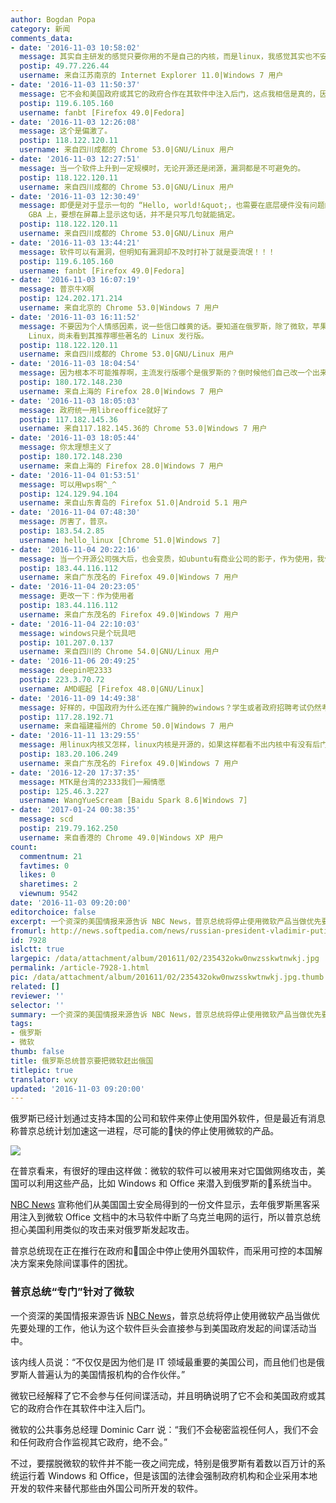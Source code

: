 ```yaml
---
author: Bogdan Popa
category: 新闻
comments_data:
- date: '2016-11-03 10:58:02'
  message: 其实自主研发的感觉只要你用的不是自己的内核，而是linux，我感觉其实也不安全。说不定有后门没有被发现而已，其实什么都不安全
  postip: 49.77.226.44
  username: 来自江苏南京的 Internet Explorer 11.0|Windows 7 用户
- date: '2016-11-03 11:50:37'
  message: 它不会和美国政府或其它的政府合作在其软件中注入后门，这点我相信是真的，因为它根本就全身后门，哪还需要专门注入？
  postip: 119.6.105.160
  username: fanbt [Firefox 49.0|Fedora]
- date: '2016-11-03 12:26:08'
  message: 这个是偏激了。
  postip: 118.122.120.11
  username: 来自四川成都的 Chrome 53.0|GNU/Linux 用户
- date: '2016-11-03 12:27:51'
  message: 当一个软件上升到一定规模时，无论开源还是闭源，漏洞都是不可避免的。
  postip: 118.122.120.11
  username: 来自四川成都的 Chrome 53.0|GNU/Linux 用户
- date: '2016-11-03 12:30:49'
  message: 即便是对于显示一句的 “Hello, world!&quot;，也需要在底层硬件没有问题的情况下才能按预期执行。这还不说运行的平台，像当年任天堂的
    GBA 上，要想在屏幕上显示这句话，并不是只写几句就能搞定。
  postip: 118.122.120.11
  username: 来自四川成都的 Chrome 53.0|GNU/Linux 用户
- date: '2016-11-03 13:44:21'
  message: 软件可以有漏洞，但明知有漏洞却不及时打补丁就是耍流氓！！！
  postip: 119.6.105.160
  username: fanbt [Firefox 49.0|Fedora]
- date: '2016-11-03 16:07:19'
  message: 普京牛X啊
  postip: 124.202.171.214
  username: 来自北京的 Chrome 53.0|Windows 7 用户
- date: '2016-11-03 16:11:52'
  message: 不要因为个人情感因素，说一些信口雌黄的话。要知道在俄罗斯，除了微软，苹果，谷歌这些都是目标。另外就安卓这块来说，虽然谷歌市场份额大，但是安全方面，还是很糟糕。再多说一句，即便俄罗斯要强推
    Linux，尚未看到其推荐哪些著名的 Linux 发行版。
  postip: 118.122.120.11
  username: 来自四川成都的 Chrome 53.0|GNU/Linux 用户
- date: '2016-11-03 18:04:54'
  message: 因为根本不可能推荐啊，主流发行版哪个是俄罗斯的？倒时候他们自己改一个出来给政府用呀
  postip: 180.172.148.230
  username: 来自上海的 Firefox 28.0|Windows 7 用户
- date: '2016-11-03 18:05:03'
  message: 政府统一用libreoffice就好了
  postip: 117.182.145.36
  username: 来自117.182.145.36的 Chrome 53.0|Windows 7 用户
- date: '2016-11-03 18:05:44'
  message: 你太理想主义了
  postip: 180.172.148.230
  username: 来自上海的 Firefox 28.0|Windows 7 用户
- date: '2016-11-04 01:53:51'
  message: 可以用wps啊^_^
  postip: 124.129.94.104
  username: 来自山东青岛的 Firefox 51.0|Android 5.1 用户
- date: '2016-11-04 07:48:30'
  message: 厉害了，普京。
  postip: 183.54.2.85
  username: hello_linux [Chrome 51.0|Windows 7]
- date: '2016-11-04 20:22:16'
  message: 当一个开源公司强大后，也会变质，如ubuntu有商业公司的影子，作为使用，我们只能不断的将目前使用的系统、软件更改为使用人数少的系统和软件
  postip: 183.44.116.112
  username: 来自广东茂名的 Firefox 49.0|Windows 7 用户
- date: '2016-11-04 20:23:05'
  message: 更改一下：作为使用者
  postip: 183.44.116.112
  username: 来自广东茂名的 Firefox 49.0|Windows 7 用户
- date: '2016-11-04 22:10:03'
  message: windows只是个玩具吧
  postip: 101.207.0.137
  username: 来自四川的 Chrome 54.0|GNU/Linux 用户
- date: '2016-11-06 20:49:25'
  message: deepin吧2333
  postip: 223.3.70.72
  username: AMD崛起 [Firefox 48.0|GNU/Linux]
- date: '2016-11-09 14:49:38'
  message: 好样的，中国政府为什么还在推广臃肿的windows？学生或者政府招聘考试仍然考windows，中国真的造不出芯片吗？联发科不是中国的吗？
  postip: 117.28.192.71
  username: 来自福建福州的 Chrome 50.0|Windows 7 用户
- date: '2016-11-11 13:29:55'
  message: 用linux内核又怎样，linux内核是开源的，如果这样都看不出内核中有没有后门，那程序员不如s了算了
  postip: 183.20.106.249
  username: 来自广东茂名的 Firefox 49.0|Windows 7 用户
- date: '2016-12-20 17:37:35'
  message: MTK是台湾的2333我们一厢情愿
  postip: 125.46.3.227
  username: WangYueScream [Baidu Spark 8.6|Windows 7]
- date: '2017-01-24 00:38:35'
  message: scd
  postip: 219.79.162.250
  username: 来自香港的 Chrome 49.0|Windows XP 用户
count:
  commentnum: 21
  favtimes: 0
  likes: 0
  sharetimes: 2
  viewnum: 9542
date: '2016-11-03 09:20:00'
editorchoice: false
excerpt: 一个资深的美国情报来源告诉 NBC News，普京总统将停止使用微软产品当做优先要处理的工作，他认为这个软件巨头会直接参与到美国政府发起的间谍活动当中。
fromurl: http://news.softpedia.com/news/russian-president-vladimir-putin-wants-microsoft-out-of-the-country-509902.shtml
id: 7928
islctt: true
largepic: /data/attachment/album/201611/02/235432okw0nwzsskwtnwkj.jpg
permalink: /article-7928-1.html
pic: /data/attachment/album/201611/02/235432okw0nwzsskwtnwkj.jpg.thumb.jpg
related: []
reviewer: ''
selector: ''
summary: 一个资深的美国情报来源告诉 NBC News，普京总统将停止使用微软产品当做优先要处理的工作，他认为这个软件巨头会直接参与到美国政府发起的间谍活动当中。
tags:
- 俄罗斯
- 微软
thumb: false
title: 俄罗斯总统普京要把微软赶出俄国
titlepic: true
translator: wxy
updated: '2016-11-03 09:20:00'
---
```


俄罗斯已经计划通过支持本国的公司和软件来停止使用国外软件，但是最近有消息称普京总统计划加速这一进程，尽可能的快的停止使用微软的产品。


![](/data/attachment/album/201611/02/235432okw0nwzsskwtnwkj.jpg)


在普京看来，有很好的理由这样做：微软的软件可以被用来对它国做网络攻击，美国可以利用这些产品，比如 Windows 和 Office 来潜入到俄罗斯的系统当中。


[NBC News](http://www.nbcnews.com/nightly-news/video/exclusive-putin-targeting-microsoft-in-effort-to-nationalize-internet-798636099746?) 宣称他们从美国国土安全局得到的一份文件显示，去年俄罗斯黑客采用注入到微软 Office 文档中的木马软件中断了乌克兰电网的运行，所以普京总统担心美国利用类似的攻击来对俄罗斯发起攻击。


普京总统现在正在推行在政府和国企中停止使用外国软件，而采用可控的本国解决方案来免除间谍事件的困扰。


### 普京总统“专门”针对了微软


一个资深的美国情报来源告诉 [NBC News](http://www.nbcnews.com/nightly-news/video/exclusive-putin-targeting-microsoft-in-effort-to-nationalize-internet-798636099746?)，普京总统将停止使用微软产品当做优先要处理的工作，他认为这个软件巨头会直接参与到美国政府发起的间谍活动当中。


该内线人员说：“不仅仅是因为他们是 IT 领域最重要的美国公司，而且他们也是俄罗斯人普遍认为的美国情报机构的合作伙伴。”


微软已经解释了它不会参与任何间谍活动，并且明确说明了它不会和美国政府或其它的政府合作在其软件中注入后门。


微软的公共事务总经理 Dominic Carr 说：“我们不会秘密监视任何人，我们不会和任何政府合作监视其它政府，绝不会。”


不过，要摆脱微软的软件并不能一夜之间完成，特别是俄罗斯有着数以百万计的系统运行着 Windows 和 Office，但是该国的法律会强制政府机构和企业采用本地开发的软件来替代那些由外国公司所开发的软件。